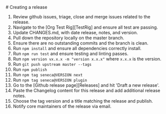 # Creating a release

1.  Review github issues, triage, close and merge issues related to the release.
2.  Navigate to the [Org Test Rig][TestRig] and ensure all test are passing.
3.  Update CHANGES.md, with date release, notes, and version.
4.  Pull down the repository locally on the master branch.
5.  Ensure there are no outstanding commits and the branch is clean.
6.  Run `npm install` and ensure all dependencies correctly install.
7.  Run `npm run test` and ensure testing and linting passes.
8.  Run `npm version vx.x.x -m "version x.x.x"` where `x.x.x` is the version.
9.  Run `git push upstream master --tags`
10. Run `npm publish`
11. Run `npm tag seneca@VERSION next`
12. Run `npm tag seneca@VERSION plugin`
13. Go to the [Github release page][Releases] and hit 'Draft a new release'.
14. Paste the Changelog content for this release and add additional release notes.
15. Choose the tag version and a title matching the release and publish.
16. Notify core maintainers of the release via email.
